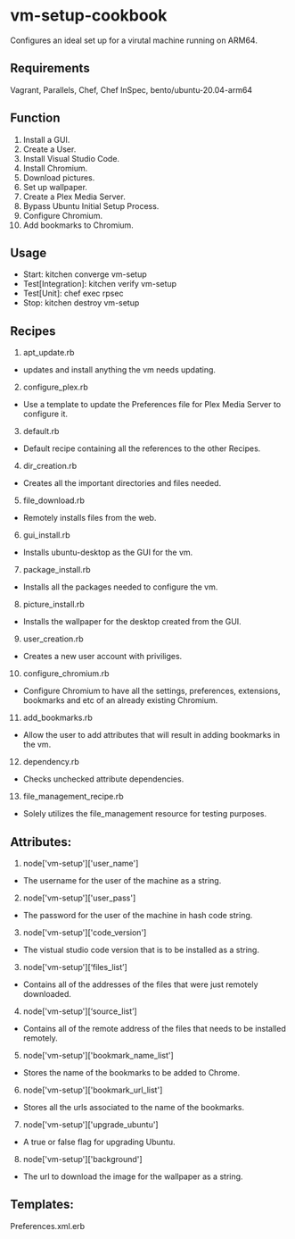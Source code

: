 # vm-setup-cookbook
Configures an ideal set up for a virutal machine running on ARM64. 

## Requirements
Vagrant, Parallels, Chef, Chef InSpec, bento/ubuntu-20.04-arm64

## Function
1. Install a GUI.
2. Create a User.
3. Install Visual Studio Code.
4. Install Chromium.
5. Download pictures.
6. Set up wallpaper.
7. Create a Plex Media Server.
8. Bypass Ubuntu Initial Setup Process.
9. Configure Chromium.
10. Add bookmarks to Chromium.

## Usage 
- Start: kitchen converge vm-setup
- Test[Integration]: kitchen verify vm-setup
- Test[Unit]: chef exec rpsec
- Stop: kitchen destroy vm-setup

## Recipes
1. apt_update.rb
  - updates and install anything the vm needs updating. 

2. configure_plex.rb
  - Use a template to update the Preferences file for Plex Media Server to configure it.

3. default.rb
  - Default recipe containing all the references to the other Recipes.

4. dir_creation.rb
  - Creates all the important directories and files needed.

5. file_download.rb
  - Remotely installs files from the web.

6. gui_install.rb
  - Installs ubuntu-desktop as the GUI for the vm. 

7. package_install.rb
  - Installs all the packages needed to configure the vm. 

8. picture_install.rb
  - Installs the wallpaper for the desktop created from the GUI.

9. user_creation.rb
  - Creates a new user account with priviliges. 

10. configure_chromium.rb
  - Configure Chromium to have all the settings, preferences, extensions, bookmarks and etc of an already existing Chromium.

11. add_bookmarks.rb
  - Allow the user to add attributes that will result in adding bookmarks in the vm.

12. dependency.rb
  - Checks unchecked attribute dependencies. 

13. file_management_recipe.rb
  - Solely utilizes the file_management resource for testing purposes. 

## Attributes:
1. node['vm-setup']['user_name']
  - The username for the user of the machine as a string.
2. node['vm-setup']['user_pass']
  - The password for the user of the machine in hash code string. 
3. node['vm-setup']['code_version']
  - The vistual studio code version that is to be installed as a string. 
3. node['vm-setup'][‘files_list’]
  - Contains all of the addresses of the files that were just remotely downloaded. 
4. node['vm-setup'][‘source_list’]
  - Contains all of the remote address of the files that needs to be installed remotely.
5. node['vm-setup']['bookmark_name_list']
  - Stores the name of the bookmarks to be added to Chrome.
6. node['vm-setup']['bookmark_url_list'] 
  - Stores all the urls associated to the name of the bookmarks.
7. node['vm-setup']['upgrade_ubuntu']
  - A true or false flag for upgrading Ubuntu.
8. node['vm-setup']['background']
  - The url to download the image for the wallpaper as a string.

## Templates:
Preferences.xml.erb